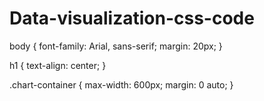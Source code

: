# Data-visualization-css-code
body {
    font-family: Arial, sans-serif;
    margin: 20px;
}

h1 {
    text-align: center;
}

.chart-container {
    max-width: 600px;
    margin: 0 auto;
}
